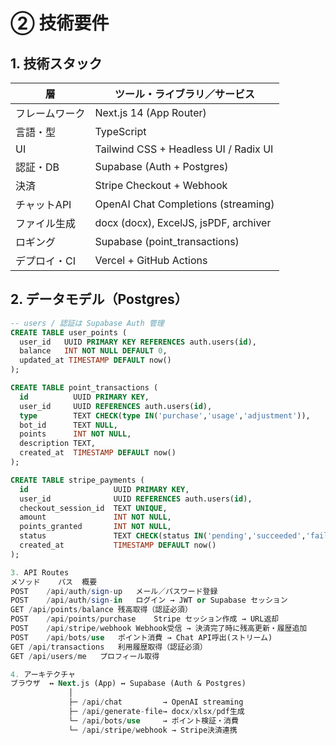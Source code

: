 # ② 技術要件

## 1. 技術スタック
| 層             | ツール・ライブラリ／サービス                         |
|--------------|---------------------------------------------|
| フレームワーク  | Next.js 14 (App Router)                      |
| 言語・型       | TypeScript                                  |
| UI            | Tailwind CSS + Headless UI / Radix UI       |
| 認証・DB       | Supabase (Auth + Postgres)                  |
| 決済          | Stripe Checkout + Webhook                   |
| チャットAPI    | OpenAI Chat Completions (streaming)          |
| ファイル生成    | docx (docx), ExcelJS, jsPDF, archiver       |
| ロギング       | Supabase (point_transactions)               |
| デプロイ・CI   | Vercel + GitHub Actions                     |

## 2. データモデル（Postgres）
```sql
-- users / 認証は Supabase Auth 管理
CREATE TABLE user_points (
  user_id   UUID PRIMARY KEY REFERENCES auth.users(id),
  balance   INT NOT NULL DEFAULT 0,
  updated_at TIMESTAMP DEFAULT now()
);

CREATE TABLE point_transactions (
  id          UUID PRIMARY KEY,
  user_id     UUID REFERENCES auth.users(id),
  type        TEXT CHECK(type IN('purchase','usage','adjustment')),
  bot_id      TEXT NULL,
  points      INT NOT NULL,
  description TEXT,
  created_at  TIMESTAMP DEFAULT now()
);

CREATE TABLE stripe_payments (
  id                   UUID PRIMARY KEY,
  user_id              UUID REFERENCES auth.users(id),
  checkout_session_id  TEXT UNIQUE,
  amount               INT NOT NULL,
  points_granted       INT NOT NULL,
  status               TEXT CHECK(status IN('pending','succeeded','failed')),
  created_at           TIMESTAMP DEFAULT now()
);

3. API Routes
メソッド	パス	概要
POST	/api/auth/sign-up	メール／パスワード登録
POST	/api/auth/sign-in	ログイン → JWT or Supabase セッション
GET	/api/points/balance	残高取得（認証必須）
POST	/api/points/purchase	Stripe セッション作成 → URL返却
POST	/api/stripe/webhook	Webhook受信 → 決済完了時に残高更新・履歴追加
POST	/api/bots/use	ポイント消費 → Chat API呼出(ストリーム)
GET	/api/transactions	利用履歴取得（認証必須）
GET	/api/users/me	プロフィール取得

4. アーキテクチャ
ブラウザ  ↔ Next.js (App) ↔ Supabase (Auth & Postgres)
             │
             ├─ /api/chat         → OpenAI streaming
             ├─ /api/generate-file→ docx/xlsx/pdf生成
             └─ /api/bots/use     → ポイント検証・消費
             └─ /api/stripe/webhook → Stripe決済連携
